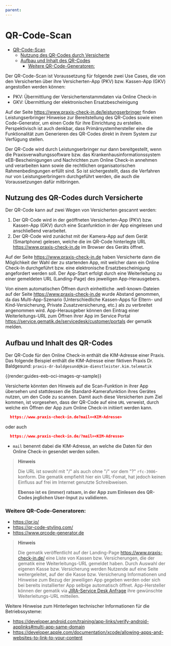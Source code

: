 ```yaml
---
parent:
---
```

# QR-Code-Scan

- [QR-Code-Scan](#qr-code-scan)
  - [Nutzung des QR-Codes durch Versicherte](#nutzung-des-qr-codes-durch-versicherte)
  - [Aufbau und Inhalt des QR-Codes](#aufbau-und-inhalt-des-qr-codes)
    - [Weitere QR-Code-Generatoren:](#weitere-qr-code-generatoren)

Der QR-Code-Scan ist Voraussetzung für folgende zwei Use Cases, die von den Versicherten über ihre Versicherten-App (PKV) bzw. Kassen-App (GKV) angestoßen werden können:

- PKV: Übermittlung der Versichertenstammdaten via Online Check-in
- GKV: Übermittlung der elektronischen Ersatzbescheinigung

Auf der Seite <https://www.praxis-check-in.de/leistungserbringer> finden Leistungserbringer Hinweise zur Bereitstellung des QR-Codes sowie einen Code-Generator, um einen Code für ihre Einrichtung zu erstellen. Perspektivisch ist auch denkbar, dass Primärsystemhersteller eine die Funktionalität zum Generieren des QR-Codes direkt in ihrem System zur Verfügung stellen.

Der QR-Code wird durch Leistungserbringer nur dann bereitgestellt, wenn die Praxisverwaltungssoftware bzw. das Krankenhausinformationssystem eEB-Bescheinigungen und Nachrichten zum Online Check-in annehmen und verarbeiten kann sowie die rechtlichen organisatorischen Rahmenbedingungen erfüllt sind. So ist sichergestellt, dass die Verfahren nur von Leistungserbringern durchgeführt werden, die auch die Voraussetzungen dafür mitbringen.

## Nutzung des QR-Codes durch Versicherte

Der QR-Code kann auf zwei Wegen von Versicherten gescannt werden:

1. Der QR-Code wird in der geöffneten Versicherten-App (PKV) bzw. Kassen-App (GKV) durch eine Scanfunktion in der App eingelesen und anschließend verarbeitet.
2. Der QR-Code wird zunächst mit der Kamera-App auf dem Gerät (Smartphone) gelesen, welche die im QR-Code hinterlegte URL <https://www.praxis-check-in.de> im Browser des Geräts öffnet.

Auf der Seite <https://www.praxis-check-in.de> haben Versicherte dann die Möglichkeit der Wahl der zu startenden App, mit welcher dann ein Online Check-In durchgeführt bzw. eine elektronische Ersatzbescheinigung angefordert werden soll. Der App-Start erfolgt durch eine Weiterleitung zu einer gemeldeten URL (Landing-Page) des jeweiligen App-Herausgebers.

Von einem automatischen Öffnen durch einheitliche .well-known-Dateien auf der Seite <https://www.praxis-check-in.de> wurde Abstand genommen, da das Multi-App-Szenario (Unterschiedliche Kassen-Apps für Eltern- und Kind-Versicherung, Private Zusatzversicherung, etc.) als zu verbreitet angenommen wird. App-Herausgeber können den Eintrag einer Weiterleitungs-URL zum Öffnen ihrer App im Service Portal <https://service.gematik.de/servicedesk/customer/portals> der gematik melden.

## Aufbau und Inhalt des QR-Codes

Der QR-Code für den Online Check-in enthält die KIM-Adresse einer Praxis. Das folgende Beispiel enthält die KIM-Adresse einer fiktiven Praxis Dr. Baldgesund: `praxis-dr-baldgesund@kim-dienstleister.kim.telematik`

{{render:guides-eeb-oci-images-qr-sample}}

Versicherte könnten den Hinweis auf die Scan-Funktion in ihrer App übersehen und stattdessen die Standard-Kamerafunktion ihres Gerätes nutzen, um den Code zu scannen. Damit auch diese Versicherten zum Ziel kommen, ist vorgesehen, dass der QR-Code auf eine `URL` verweist, durch welche ein Öffnen der App zum Online Check-in initiiert werden kann.

```json
  https://www.praxis-check-in.de?mail=<KIM-Adresse>
```

oder auch

```json
  https://www.praxis-check-in.de/?mail=<KIM-Adresse>
```

- `mail` benennt dabei die KIM-Adresse, an welche die Daten für den Online Check-in gesendet werden sollen.

> **Hinweis**
>
> Die URL ist sowohl mit "/" als auch ohne "/" vor dem "?" `rfc-3986`-konform.
> Die gematik empfiehlt hier ein URL-Fomat, hat jedoch keinen Einfluss auf frei im Internet genutzte Schreibweisen.
>
> **Ebenso ist es (immer) ratsam, in der App zum Einlesen des QR-Codes jeglichen User-Input zu validieren.**

### Weitere QR-Code-Generatoren:

- https://qr.io/
- https://qr-code-styling.com/
- https://www.qrcode-generator.de

> **Hinweis**
>
> Die gematik veröffentlicht auf der Landing-Page <https://www.praxis-check-in.de/> eine Liste von Kassen bzw. Versicherungen, die der gematik eine Weiterleitungs-URL gemeldet haben. Durch Auswahl der eigenen Kasse bzw. Versicherung werden Nutzende auf eine Seite weitergeleitet, auf der die Kasse bzw. Versicherung Informationen und Hinweise zum Bezug der jeweiligen App gegeben werden oder sich bei bereits installierter App selbige automatisch öffnet.
> App-Hersteller können der gematik via [JIRA-Service Desk Anfrage](http://service.gematik.de/servicedesk/customer/portals) ihre gewünschte Weiterleitungs-URL mitteilen.

Weitere Hinweise zum Hinterlegen technischer Informationen für die Betriebssysteme:

- https://developer.android.com/training/app-links/verify-android-applinks#multi-app-same-domain
- https://developer.apple.com/documentation/xcode/allowing-apps-and-websites-to-link-to-your-content
